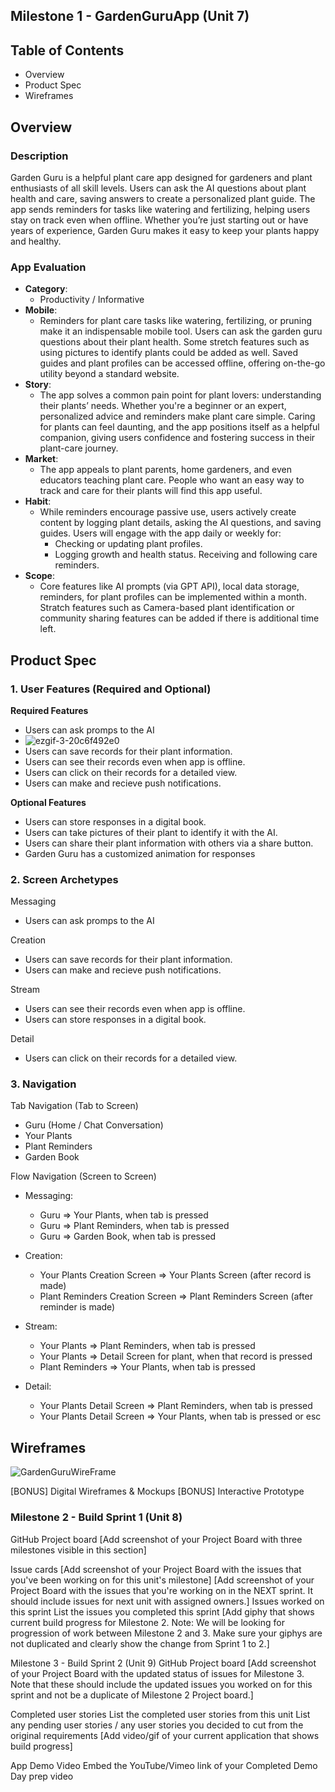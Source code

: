 ## Milestone 1 - GardenGuruApp (Unit 7)
## Table of Contents
- Overview
- Product Spec
- Wireframes
## Overview
### Description
Garden Guru is a helpful plant care app designed for gardeners and plant enthusiasts of all skill levels. Users can ask the AI questions about plant health and care, saving answers to create a personalized plant guide. The app sends reminders for tasks like watering and fertilizing, helping users stay on track even when offline. Whether you’re just starting out or have years of experience, Garden Guru makes it easy to keep your plants happy and healthy.

### App Evaluation

* **Category**: 
    * Productivity / Informative
* **Mobile**: 
    * Reminders for plant care tasks like watering, fertilizing, or pruning make it an indispensable mobile tool. Users can ask the garden guru questions about their plant health. Some stretch features such as using pictures to identify plants could be added as well. Saved guides and plant profiles can be accessed offline, offering on-the-go utility beyond a standard website.
* **Story**:
    * The app solves a common pain point for plant lovers: understanding their plants’ needs. Whether you're a beginner or an expert, personalized advice and reminders make plant care simple. Caring for plants can feel daunting, and the app positions itself as a helpful companion, giving users confidence and fostering success in their plant-care journey.
* **Market**:
    * The app appeals to plant parents, home gardeners, and even educators teaching plant care. People who want an easy way to track and care for their plants will find this app useful.
* **Habit**:
    * While reminders encourage passive use, users actively create content by logging plant details, asking the AI questions, and saving guides. Users will engage with the app daily or weekly for:
        * Checking or updating plant profiles.
        * Logging growth and health status.
Receiving and following care reminders.
* **Scope**:
    * Core features like AI prompts (via GPT API), local data storage, reminders, for plant profiles can be implemented within a month. Stratch features such as Camera-based plant identification or community sharing features can be added if there is additional time left.

## Product Spec
### 1. User Features (Required and Optional)
**Required Features**
* Users can ask promps to the AI
* ![ezgif-3-20c6f492e0](https://github.com/user-attachments/assets/dfa0e420-ea33-4229-b1f7-4f589feaffee)
* Users can save records for their plant information.
* Users can see their records even when app is offline.
* Users can click on their records for a detailed view.
* Users can make and recieve push notifications. 


**Optional Features**
* Users can store responses in a digital book.
* Users can take pictures of their plant to identify it with the AI.
* Users can share their plant information with others via a share button.
* Garden Guru has a customized animation for responses

### 2. Screen Archetypes
Messaging
* Users can ask promps to the AI

Creation
* Users can save records for their plant information.
* Users can make and recieve push notifications. 

Stream
* Users can see their records even when app is offline.
* Users can store responses in a digital book.

Detail
* Users can click on their records for a detailed view.

### 3. Navigation
Tab Navigation (Tab to Screen)
* Guru (Home / Chat Conversation)
* Your Plants
* Plant Reminders 
* Garden Book

Flow Navigation (Screen to Screen)
* Messaging:
    * Guru => Your Plants, when tab is pressed
    * Guru => Plant Reminders, when tab is pressed
    * Guru => Garden Book, when tab is pressed

* Creation: 
    * Your Plants Creation Screen => Your Plants Screen (after record is made)
    * Plant Reminders Creation Screen => Plant Reminders Screen (after reminder is made)

* Stream:
    * Your Plants => Plant Reminders, when tab is pressed
    * Your Plants => Detail Screen for plant, when that record is pressed
    * Plant Reminders => Your Plants, when tab is pressed
    
* Detail:
    * Your Plants Detail Screen => Plant Reminders, when tab is pressed
    * Your Plants Detail Screen => Your Plants, when tab is pressed or esc
    
    

## Wireframes
![GardenGuruWireFrame](https://github.com/user-attachments/assets/babe56c1-2120-4880-925a-b02fe926a541)

[BONUS] Digital Wireframes & Mockups
[BONUS] Interactive Prototype

### Milestone 2 - Build Sprint 1 (Unit 8)
GitHub Project board
[Add screenshot of your Project Board with three milestones visible in this section] 

Issue cards
[Add screenshot of your Project Board with the issues that you've been working on for this unit's milestone] 
[Add screenshot of your Project Board with the issues that you're working on in the NEXT sprint. It should include issues for next unit with assigned owners.] 
Issues worked on this sprint
List the issues you completed this sprint
[Add giphy that shows current build progress for Milestone 2. Note: We will be looking for progression of work between Milestone 2 and 3. Make sure your giphys are not duplicated and clearly show the change from Sprint 1 to 2.]

Milestone 3 - Build Sprint 2 (Unit 9)
GitHub Project board
[Add screenshot of your Project Board with the updated status of issues for Milestone 3. Note that these should include the updated issues you worked on for this sprint and not be a duplicate of Milestone 2 Project board.] 

Completed user stories
List the completed user stories from this unit
List any pending user stories / any user stories you decided to cut from the original requirements
[Add video/gif of your current application that shows build progress] 

App Demo Video
Embed the YouTube/Vimeo link of your Completed Demo Day prep video
